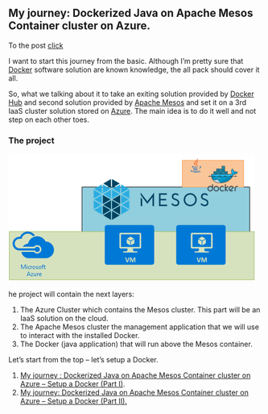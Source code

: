 ## My journey: Dockerized Java on Apache Mesos Container cluster on Azure. ##

To the post [click](https://blogs.microsoft.co.il/amourshmuel/2016/08/26/my-journey-dockerized-java-on-apache-mesos-container-cluster-on-azure/)

I want to start this journey from the basic. Although I’m pretty sure that [Docker](https://en.wikipedia.org/wiki/Docker_(software)) software solution are known knowledge, the all pack should cover it all.

So, what we talking about it to take an exiting solution provided by [Docker Hub](https://hub.docker.com/) and second solution provided by [Apache Mesos](http://mesos.apache.org/) and set it on a 3rd IaaS cluster solution stored on [Azure](https://azure.microsoft.com/en-us/). The main idea is to do it well and not step on each other toes.

### The project ###

![Solution architecture](https://github.com/amourshmuel/Docker_Java_App/blob/master/solution_diagtram.png?raw=true)

he project will contain the next layers:

1. The Azure Cluster which contains the Mesos cluster. This part will be an IaaS solution on the cloud.
2. The Apache Mesos cluster the management application that we will use to interact with the installed Docker.
3. The Docker (java application) that will run above the Mesos container.

Let’s start from the top – let’s setup a Docker.

1. [My journey : Dockerized Java on Apache Mesos Container cluster on Azure – Setup a Docker (Part I)](http://blogs.microsoft.co.il/amourshmuel/2016/08/26/my-journey-dockerized-java-on-apache-mesos-container-cluster-on-azure-setup-a-docker/).
2. [My journey: Dockerized Java on Apache Mesos Container cluster on Azure – Setup a Docker (Part II).](http://blogs.microsoft.co.il/amourshmuel/2016/09/01/my-journey-dockerized-java-on-apache-mesos-container-cluster-on-azure-setup-a-docker-part-ii/)
